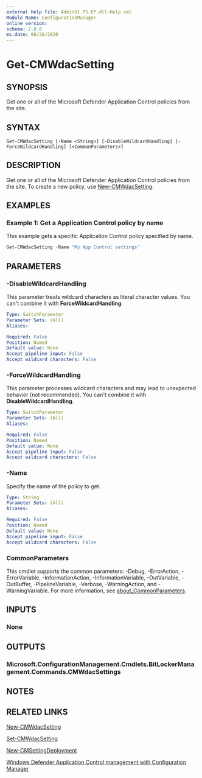 ```yaml
---
external help file: AdminUI.PS.EP.dll-Help.xml
Module Name: ConfigurationManager
online version:
schema: 2.0.0
ms.date: 08/20/2020
---
```


# Get-CMWdacSetting

## SYNOPSIS

Get one or all of the Microsoft Defender Application Control policies from the site.

## SYNTAX

```
Get-CMWdacSetting [-Name <String>] [-DisableWildcardHandling] [-ForceWildcardHandling] [<CommonParameters>]
```

## DESCRIPTION

Get one or all of the Microsoft Defender Application Control policies from the site. To create a new policy, use [New-CMWdacSetting](New-CMWdacSetting.md).

## EXAMPLES

### Example 1: Get a Application Control policy by name

This example gets a specific Application Control policy specified by name.

```powershell
Get-CMWdacSetting -Name "My App Control settings"
```

## PARAMETERS

### -DisableWildcardHandling

This parameter treats wildcard characters as literal character values. You can't combine it with **ForceWildcardHandling**.

```yaml
Type: SwitchParameter
Parameter Sets: (All)
Aliases:

Required: False
Position: Named
Default value: None
Accept pipeline input: False
Accept wildcard characters: False
```

### -ForceWildcardHandling

This parameter processes wildcard characters and may lead to unexpected behavior (not recommended). You can't combine it with **DisableWildcardHandling**.

```yaml
Type: SwitchParameter
Parameter Sets: (All)
Aliases:

Required: False
Position: Named
Default value: None
Accept pipeline input: False
Accept wildcard characters: False
```

### -Name

Specify the name of the policy to get.

```yaml
Type: String
Parameter Sets: (All)
Aliases:

Required: False
Position: Named
Default value: None
Accept pipeline input: False
Accept wildcard characters: False
```

### CommonParameters

This cmdlet supports the common parameters: -Debug, -ErrorAction, -ErrorVariable, -InformationAction, -InformationVariable, -OutVariable, -OutBuffer, -PipelineVariable, -Verbose, -WarningAction, and -WarningVariable. For more information, see [about_CommonParameters](http://go.microsoft.com/fwlink/?LinkID=113216).

## INPUTS

### None

## OUTPUTS

### Microsoft.ConfigurationManagement.Cmdlets.BitLockerManagement.Commands.CMWdacSettings

## NOTES

## RELATED LINKS

[New-CMWdacSetting](New-CMWdacSetting.md)

[Set-CMWdacSetting](Set-CMWdacSetting.md)

[New-CMSettingDeployment](New-CMSettingDeployment.md)

[Windows Defender Application Control management with Configuration Manager](/mem/configmgr/protect/deploy-use/use-device-guard-with-configuration-manager)
